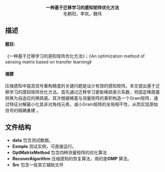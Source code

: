 <p align="center">
  <br><strong>一种基于迁移学习的感知矩阵优化方法</strong> 
  <br>毛朝阳，李岚，魏伟
</p>

## 描述
#### 题目:
《一种基于迁移学习的感知矩阵优化方法》；《An optimization method of sensing matrix based on transfer learning》
#### 摘要
压缩感知中提高信号重构精度的关键问题是设计有效的感知矩阵。本文提出基于迁移学习的感知矩阵优化方法。首先通过迁移学习更新稀疏表示系数，将固定稀疏基转换为自适应的稀疏基。其次根据稀基与测量矩阵的乘积构造一个Gram矩阵，通过特征分解最小化其非对角线元素，减小Gram矩阵的全局相干性，从而实现原始信号的精确重建 。

## 文件结构
- **data**  包含测试数据。
- **Exmple** 测试实例，可直接运行。
- **OptMatrixMethod** 包含四种测量矩阵的优化算法
- **RecoverAlgorithm** 压缩感知的恢复算法，用的是**OMP** 算法。
- **Src** 包含一些其它辅助文件
